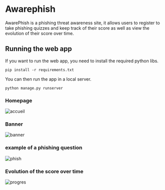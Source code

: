 # Awarephish

AwarePhish is a phishing threat awareness site, it allows users to register to take phishing quizzes and keep track of their score as well as view the evolution of their score over time.

## Running the web app

If you want to run the web app, you need to install the required python libs.
```
pip install -r requirements.txt
```

You can then run the app in a local server.
```
python manage.py runserver
```

### Homepage
![accueil](https://user-images.githubusercontent.com/53349565/83779186-2890fc00-a67b-11ea-991b-f5e37a912e02.png)


### Banner
![banner](https://user-images.githubusercontent.com/53349565/83779175-262ea200-a67b-11ea-8916-7007da0eaa9f.png)

### example of a phishing question
![phish](https://user-images.githubusercontent.com/53349565/83779180-275fcf00-a67b-11ea-8a98-f63f4fd53887.png)

### Evolution of the score over time
![progres](https://user-images.githubusercontent.com/53349565/83779183-27f86580-a67b-11ea-94ac-244c41af9d57.png)

